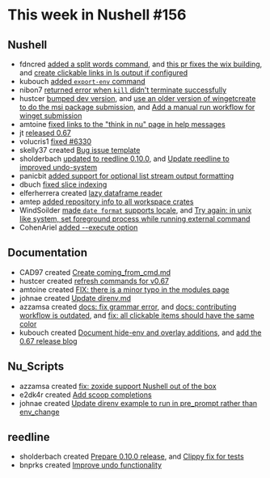 # This week in Nushell #156

## Nushell

- fdncred [added a split words command](https://github.com/nushell/nushell/pull/6363), and [this pr fixes the wix building](https://github.com/nushell/nushell/pull/6343), and [create clickable links in ls output if configured](https://github.com/nushell/nushell/pull/6333)
- kubouch [added `export-env` command](https://github.com/nushell/nushell/pull/6355)
- nibon7 [returned error when `kill` didn't terminate successfully ](https://github.com/nushell/nushell/pull/6354)
- hustcer [bumped dev version](https://github.com/nushell/nushell/pull/6350), and [use an older version of wingetcreate to do the msi package submission](https://github.com/nushell/nushell/pull/6347), and [Add a manual run workflow for winget submission](https://github.com/nushell/nushell/pull/6345)
- amtoine [fixed links to the "think in nu" page in help messages](https://github.com/nushell/nushell/pull/6348)
- jt [released 0.67](https://github.com/nushell/nushell/pull/6336)
- volucris1 [fixed #6330](https://github.com/nushell/nushell/pull/6332)
- skelly37 created [Bug issue template](https://github.com/nushell/nushell/pull/6329)
- sholderbach [updated to reedline 0.10.0](https://github.com/nushell/nushell/pull/6327), and [Update reedline to improved undo-system](https://github.com/nushell/nushell/pull/6326)
- panicbit [added support for optional list stream output formatting](https://github.com/nushell/nushell/pull/6325)
- dbuch [fixed slice indexing](https://github.com/nushell/nushell/pull/6322)
- elferherrera created [lazy dataframe reader](https://github.com/nushell/nushell/pull/6321)
- amtep [added repository info to all workspace crates](https://github.com/nushell/nushell/pull/6320)
- WindSoilder [made `date format` supports locale](https://github.com/nushell/nushell/pull/6306), and [Try again: in unix like system, set foreground process while running external command](https://github.com/nushell/nushell/pull/6273)
- CohenAriel [added --execute option](https://github.com/nushell/nushell/pull/6302)

## Documentation

- CAD97 created [Create coming_from_cmd.md](https://github.com/nushell/nushell.github.io/pull/567)
- hustcer created [refresh commands for v0.67](https://github.com/nushell/nushell.github.io/pull/563)
- amtoine created [FIX: there is a minor typo in the modules page](https://github.com/nushell/nushell.github.io/pull/562)
- johnae created [Update direnv.md](https://github.com/nushell/nushell.github.io/pull/561)
- azzamsa created [docs: fix grammar error](https://github.com/nushell/nushell.github.io/pull/560), and [docs: contributing workflow is outdated](https://github.com/nushell/nushell.github.io/pull/559), and [fix: all clickable items should have the same color](https://github.com/nushell/nushell.github.io/pull/558)
- kubouch created [Document hide-env and overlay additions](https://github.com/nushell/nushell.github.io/pull/557), and [add the 0.67 release blog](https://github.com/nushell/nushell.github.io/pull/545)

## Nu_Scripts

- azzamsa created [fix: zoxide support Nushell out of the box](https://github.com/nushell/nu_scripts/pull/278)
- e2dk4r created [Add scoop completions](https://github.com/nushell/nu_scripts/pull/277)
- johnae created [Update direnv example to run in pre_prompt rather than env_change](https://github.com/nushell/nu_scripts/pull/276)

## reedline

- sholderbach created [Prepare 0.10.0 release](https://github.com/nushell/reedline/pull/463), and [Clippy fix for tests](https://github.com/nushell/reedline/pull/462)
- bnprks created [Improve undo functionality](https://github.com/nushell/reedline/pull/460)
